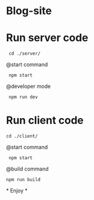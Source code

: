 # Blog-site

# Run server code

```
 cd ./server/
```
@start command
```
 npm start
```
@developer mode
```
 npm run dev
```

# Run client code

```
cd ./client/
```
@start command
```
 npm start
```
@build command
```
npm run build
```

\* Enjoy \*
